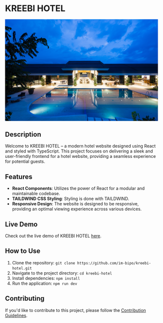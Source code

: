 # KREEBI HOTEL

![KREEBI HOTEL](<https://github.com/im-bipo/kreebi-hotel/blob/main/src/assets/images/hotel.jpg>)

## Description

Welcome to KREEBI HOTEL – a modern hotel website designed using React and styled with TypeScript. This project focuses on delivering a sleek and user-friendly frontend for a hotel website, providing a seamless experience for potential guests.

## Features

- **React Components**: Utilizes the power of React for a modular and maintainable codebase.
- **TAILDWIND CSS Styling**: Styling is done with TAILDWIND.
- **Responsive Design**: The website is designed to be responsive, providing an optimal viewing experience across various devices.

## Live Demo

Check out the live demo of KREEBI HOTEL [here](<https://im-bipo-kreebi-hotel.netlify.app/>).

## How to Use

1. Clone the repository: `git clone https://github.com/im-bipo/kreebi-hotel.git`
2. Navigate to the project directory: `cd kreebi-hotel`
3. Install dependencies: `npm install`
4. Run the application: `npm run dev`

## Contributing

If you'd like to contribute to this project, please follow the [Contribution Guidelines](CONTRIBUTING.md).

